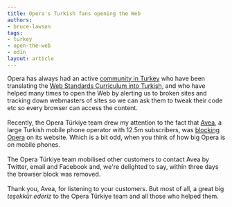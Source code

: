 ```yaml
---
title: Opera's Turkish fans opening the Web
authors:
- bruce-lawson
tags:
- turkey
- open-the-web
- odin
layout: article
---
```

Opera has always had an active <a href="http://www.operaturkiye.net/" target="_blank">community in Turkey</a> who have been translating the <a href="http://www.w3.org/community/webed/wiki/Turkish_international_project" target="_blank">Web Standards Curriculum into Turkish</a>, and who have helped many times to open the Web by alerting us to broken sites and tracking down webmasters of sites so we can ask them to tweak their code etc so every browser can access the content.<br/><br/>Recently, the Opera Türkiye  team drew my attention to the fact that <a href="http://en.wikipedia.org/wiki/Avea" target="_blank">Avea</a>, a large Turkish mobile phone operator with 12.5m subscribers, was <a href="http://translate.google.com/translate?sl=tr&amp;tl=en&amp;js=n&amp;prev=_t&amp;hl=en&amp;ie=UTF-8&amp;layout=2&amp;eotf=1&amp;u=http%3A%2F%2Fwww.operaturkiye.net%2Fopera-avea-online-islemler-menusu-ve-iki-ay" target="_blank">blocking Opera</a> on its website. Which is a bit odd, when you think of how big Opera is on mobile phones.<br/><br/>The Opera Türkiye  team mobilised other customers to contact Avea by Twitter, email and Facebook and, we&#39;re delighted to say, within three days the browser block was removed.<br/><br/>Thank you, Avea, for listening to your customers. But most of all, a great big <i lang="tr">teşekkür ederiz</i> to the Opera Türkiye team and all those who helped them.
